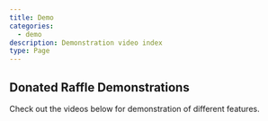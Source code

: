 ```yaml
---
title: Demo
categories:
  - demo
description: Demonstration video index
type: Page
---
```


## Donated Raffle Demonstrations

Check out the videos below for demonstration of different features.